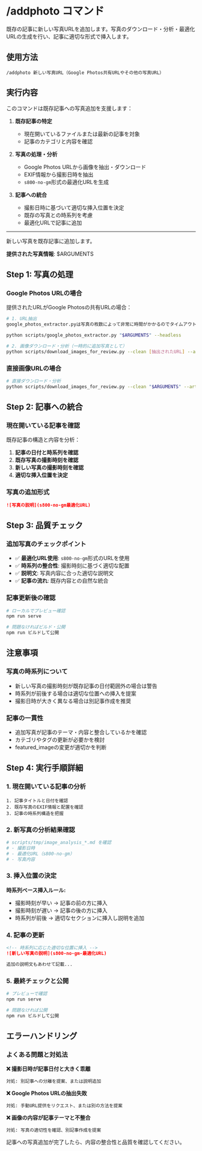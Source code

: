 # /addphoto コマンド

既存の記事に新しい写真URLを追加します。写真のダウンロード・分析・最適化URLの生成を行い、記事に適切な形式で挿入します。

## 使用方法

```
/addphoto 新しい写真URL（Google Photos共有URLやその他の写真URL）
```

## 実行内容

このコマンドは既存記事への写真追加を支援します：

1. **既存記事の特定**
   - 現在開いているファイルまたは最新の記事を対象
   - 記事のカテゴリと内容を確認

2. **写真の処理・分析**
   - Google Photos URLから画像を抽出・ダウンロード  
   - EXIF情報から撮影日時を抽出
   - `s800-no-gm`形式の最適化URLを生成

3. **記事への統合**
   - 撮影日時に基づいて適切な挿入位置を決定
   - 既存の写真との時系列を考慮
   - 最適化URLで記事に追加

---

新しい写真を既存記事に追加します。

**提供された写真情報**: $ARGUMENTS

## Step 1: 写真の処理

### Google Photos URLの場合
提供されたURLがGoogle Photosの共有URLの場合：

```bash
# 1. URL抽出
google_photos_extractor.pyは写真の枚数によって非常に時間がかかるのでタイムアウトを15分程度に設定して実行を待つ必要があります。

python scripts/google_photos_extractor.py "$ARGUMENTS" --headless

# 2. 画像ダウンロード・分析（一時的に追加写真として）
python scripts/download_images_for_review.py --clean [抽出されたURL] --article-title "追加写真"
```

### 直接画像URLの場合
```bash
# 直接ダウンロード・分析
python scripts/download_images_for_review.py --clean "$ARGUMENTS" --article-title "追加写真"
```

## Step 2: 記事への統合

### 現在開いている記事を確認
既存記事の構造と内容を分析：

1. **記事の日付と時系列を確認**
2. **既存写真の撮影時刻を確認**
3. **新しい写真の撮影時刻を確認**
4. **適切な挿入位置を決定**

### 写真の追加形式
```markdown
![写真の説明](s800-no-gm最適化URL)
```

## Step 3: 品質チェック

### 追加写真のチェックポイント
- ✅ **最適化URL使用**: `s800-no-gm`形式のURLを使用
- ✅ **時系列の整合性**: 撮影時刻に基づく適切な配置
- ✅ **説明文**: 写真内容に合った適切な説明文
- ✅ **記事の流れ**: 既存内容との自然な統合

### 記事更新後の確認
```bash
# ローカルでプレビュー確認
npm run serve

# 問題なければビルド・公開
npm run ビルドして公開
```

## 注意事項

### 写真の時系列について
- 新しい写真の撮影時刻が既存記事の日付範囲外の場合は警告
- 時系列が前後する場合は適切な位置への挿入を提案
- 撮影日時が大きく異なる場合は別記事作成を推奨

### 記事の一貫性
- 追加写真が記事のテーマ・内容と整合しているかを確認
- カテゴリやタグの更新が必要かを検討
- featured_imageの変更が適切かを判断

## Step 4: 実行手順詳細

### 1. 現在開いている記事の分析
```
1. 記事タイトルと日付を確認
2. 既存写真のEXIF情報と配置を確認  
3. 記事の時系列構造を把握
```

### 2. 新写真の分析結果確認
```bash
# scripts/tmp/image_analysis_*.md を確認
# - 撮影日時
# - 最適化URL（s800-no-gm）
# - 写真内容
```

### 3. 挿入位置の決定
**時系列ベース挿入ルール:**
- 撮影時刻が早い → 記事の前の方に挿入
- 撮影時刻が遅い → 記事の後の方に挿入
- 時系列が前後 → 適切なセクションに挿入し説明を追加

### 4. 記事の更新
```markdown
<!-- 時系列に応じた適切な位置に挿入 -->
![新しい写真の説明](s800-no-gm-最適化URL)

追加の説明文もあわせて記載...
```

### 5. 最終チェックと公開
```bash
# プレビューで確認
npm run serve

# 問題なければ公開
npm run ビルドして公開
```

## エラーハンドリング

### よくある問題と対処法

**❌ 撮影日時が記事日付と大きく乖離**
```
対処: 別記事への分離を提案、または説明追加
```

**❌ Google Photos URLの抽出失敗**
```
対処: 手動URL提供をリクエスト、または別の方法を提案
```

**❌ 画像の内容が記事テーマと不整合**
```
対処: 写真の適切性を確認、別記事作成を提案
```

記事への写真追加が完了したら、内容の整合性と品質を確認してください。